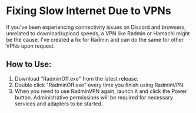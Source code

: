 # Fixing Slow Internet Due to VPNs
If you've been experiencing connectivity issues on Discord and browsers, unrelated to download/upload speeds, a VPN like Radmin or Hamachi might be the cause. I've created a fix for Radmin and can do the same for other VPNs upon request.

## How to Use:
1. Download "RadminOff.exe" from the latest release.
2. Double click "RadminOff.exe" every time you finish using RadminVPN.
3. When you need to use RadminVPN again, launch it and click the Power button. Administrative permissions will be required for necessary services and adapters to be started.